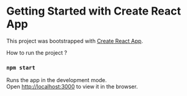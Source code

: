 # Getting Started with Create React App

This project was bootstrapped with [Create React App](https://github.com/facebook/create-react-app).

How to run the project ?

### `npm start`

Runs the app in the development mode.\
Open [http://localhost:3000](http://localhost:3000) to view it in the browser.

